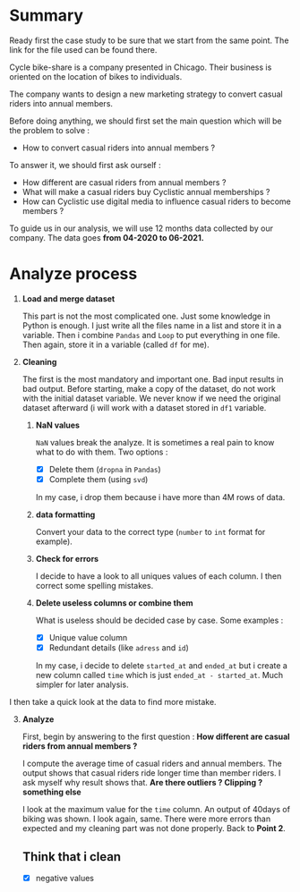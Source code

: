 
# Summary #

Ready first the case study to be sure that we start from the same point. The link for the file used can be found there. 

Cycle bike-share is a company presented in Chicago. Their business is oriented on the location of bikes to individuals.

The company wants to design a new marketing strategy to convert casual riders into annual members.

Before doing anything, we should first set the main question which will be the problem to solve :

- How to convert casual riders into annual members ?

To answer it, we should first ask ourself :

- How different are casual riders from annual members ?
- What will make a casual riders buy Cyclistic annual memberships ?
- How can Cyclistic use digital media to influence casual riders to become members ?

To guide us in our analysis, we will use 12 months data collected by our company. The data goes **from 04-2020 to 06-2021.**

# Analyze process #


1. **Load and merge dataset**

   This part is not the most complicated one. Just some knowledge in Python is enough.
   I just write all the files name in a list and store it in a variable. Then i combine `Pandas` and `Loop` to put everything in one file. Then again, store it in a variable (called `df` for me).
2. **Cleaning**

   The first is the most mandatory and important one. Bad input results in bad output.
   Before starting, make a copy of the dataset, do not work with the initial dataset variable. We never know if we need the original dataset afterward (i will work with a dataset stored in `df1` variable.
   
   1. **NaN values**

      `NaN` values break the analyze. It is sometimes a real pain to know what to do with them. Two options :
      - [X] Delete them (`dropna` in `Pandas`)
      - [X] Complete them (using `svd`)
      
      In my case, i drop them because i have more than 4M rows of data.
   3. **data formatting**
      
      Convert your data to the correct type (`number` to `int` format for example).
   
   2. **Check for errors**

      I decide to have a look to all uniques values of each column. I then correct some spelling mistakes.
   
   3. **Delete useless columns or combine them**

      What is useless should be decided case by case. Some examples :
      - [X] Unique value column
      - [X] Redundant details (like `adress` and `id`)

      In my case, i decide to delete `started_at` and `ended_at` but i create a new column called `time` which is just `ended_at - started_at`. Much simpler for later analysis.
      
I then take a quick look at the data to find more mistake.

3. **Analyze**

   First, begin by answering to the first question : **How different are casual riders from annual members ?**
   
   I compute the average time of casual riders and annual members. The output shows that casual riders ride longer time than member riders. I ask myself why result shows that. **Are there outliers ? Clipping ? something else**
   
   I look at the maximum value for the `time` column. An output of 40days of biking was shown. I look again, same. There were more errors than expected and my cleaning part was not done properly. Back to **Point 2**.
   
   ## Think that i clean ##
   
   - [X] negative values
   
   

